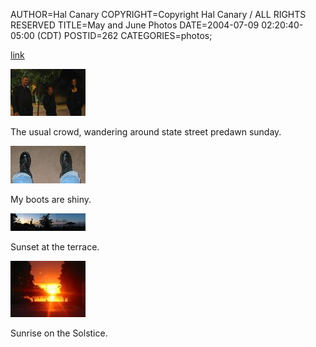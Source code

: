 AUTHOR=Hal Canary
COPYRIGHT=Copyright Hal Canary / ALL RIGHTS RESERVED
TITLE=May and June Photos
DATE=2004-07-09 02:20:40-05:00 (CDT)
POSTID=262
CATEGORIES=photos;

[link](/p/photo-2004-06/)

[![[Thumb]](/photos/thumb/2004-05-30-img_1388.jpg)](/photos/2004-05-30-img_1388.jpg)

The usual crowd, wandering around state street predawn sunday.

[![[Thumb]](/photos/thumb/2004-06-01-img_1389.jpg)](/photos/2004-06-01-img_1389.jpg)

My boots are shiny.

[![[Thumb]](/photos/thumb/2004-06-14-sunset_panorama.jpg)](/photos/2004-06-14-sunset_panorama.jpg)

Sunset at the terrace.

[![[Thumb]](/photos/thumb/2004-06-20-solstice_sunrise.jpg)](/photos/2004-06-20-solstice_sunrise.jpg)

Sunrise on the Solstice.
